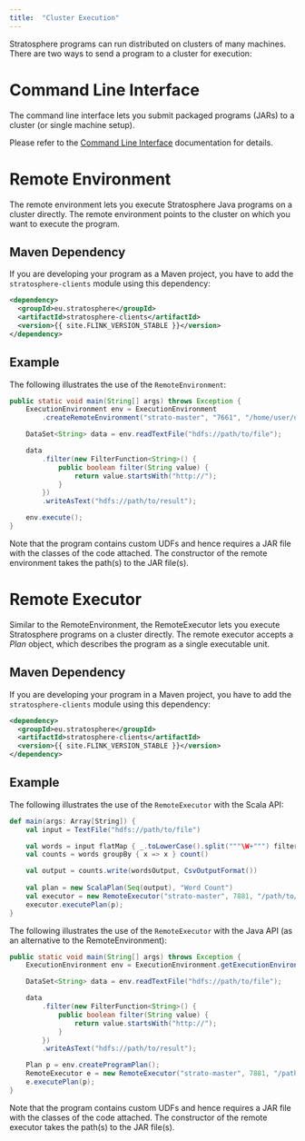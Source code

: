 ```yaml
---
title:  "Cluster Execution"
---
```


Stratosphere programs can run distributed on clusters of many machines. There
are two ways to send a program to a cluster for execution:

# Command Line Interface

The command line interface lets you submit packaged programs (JARs) to a cluster
(or single machine setup).

Please refer to the [Command Line Interface](cli.html) documentation for
details.

# Remote Environment

The remote environment lets you execute Stratosphere Java programs on a cluster
directly. The remote environment points to the cluster on which you want to
execute the program.

## Maven Dependency

If you are developing your program as a Maven project, you have to add the
`stratosphere-clients` module using this dependency:

```xml
<dependency>
  <groupId>eu.stratosphere</groupId>
  <artifactId>stratosphere-clients</artifactId>
  <version>{{ site.FLINK_VERSION_STABLE }}</version>
</dependency>
```

## Example

The following illustrates the use of the `RemoteEnvironment`:

```java
public static void main(String[] args) throws Exception {
    ExecutionEnvironment env = ExecutionEnvironment
        .createRemoteEnvironment("strato-master", "7661", "/home/user/udfs.jar");

    DataSet<String> data = env.readTextFile("hdfs://path/to/file");

    data
        .filter(new FilterFunction<String>() {
            public boolean filter(String value) {
                return value.startsWith("http://");
            }
        })
        .writeAsText("hdfs://path/to/result");

    env.execute();
}
```

Note that the program contains custom UDFs and hence requires a JAR file with
the classes of the code attached. The constructor of the remote environment
takes the path(s) to the JAR file(s).

# Remote Executor

Similar to the RemoteEnvironment, the RemoteExecutor lets you execute
Stratosphere programs on a cluster directly. The remote executor accepts a
*Plan* object, which describes the program as a single executable unit.

## Maven Dependency

If you are developing your program in a Maven project, you have to add the
`stratosphere-clients` module using this dependency:

```xml
<dependency>
  <groupId>eu.stratosphere</groupId>
  <artifactId>stratosphere-clients</artifactId>
  <version>{{ site.FLINK_VERSION_STABLE }}</version>
</dependency>
```

## Example

The following illustrates the use of the `RemoteExecutor` with the Scala API:

```scala
def main(args: Array[String]) {
    val input = TextFile("hdfs://path/to/file")

    val words = input flatMap { _.toLowerCase().split("""\W+""") filter { _ != "" } }
    val counts = words groupBy { x => x } count()

    val output = counts.write(wordsOutput, CsvOutputFormat())
  
    val plan = new ScalaPlan(Seq(output), "Word Count")
    val executor = new RemoteExecutor("strato-master", 7881, "/path/to/jarfile.jar")
    executor.executePlan(p);
}
```

The following illustrates the use of the `RemoteExecutor` with the Java API (as
an alternative to the RemoteEnvironment):

```java
public static void main(String[] args) throws Exception {
    ExecutionEnvironment env = ExecutionEnvironment.getExecutionEnvironment();

    DataSet<String> data = env.readTextFile("hdfs://path/to/file");

    data
        .filter(new FilterFunction<String>() {
            public boolean filter(String value) {
                return value.startsWith("http://");
            }
        })
        .writeAsText("hdfs://path/to/result");

    Plan p = env.createProgramPlan();
    RemoteExecutor e = new RemoteExecutor("strato-master", 7881, "/path/to/jarfile.jar");
    e.executePlan(p);
}
```

Note that the program contains custom UDFs and hence requires a JAR file with
the classes of the code attached. The constructor of the remote executor takes
the path(s) to the JAR file(s).
